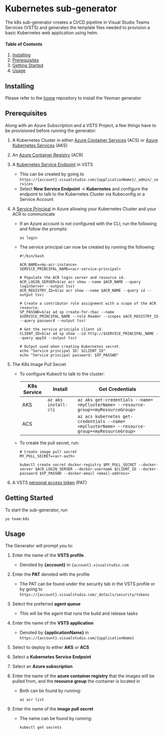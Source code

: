 # Kubernetes sub-generator

The k8s sub-generator creates a CI/CD pipeline in Visual Studio Teams Services (VSTS) and generates the template files needed to provision a basic Kubernetes web application using helm.

#### Table of Contents
1. [Installing](#installing)
2. [Prerequisites](#prerequisites)
3. [Getting Started](#gettingStarted)
4. [Usage](#usage)

## Installing <a name="installing"></a>

Please refer to the [home](https://github.com/DarqueWarrior/generator-team) repository to install the Yeoman generator 

## Prerequisites <a name="prerequisites"></a>

Along with an Azure Subscription and a VSTS Project, a few things have to be provisioned before running the generator: 

1. A Kubernetes Cluster in either [Azure Container Services](https://docs.microsoft.com/en-us/azure/container-service/kubernetes/) (ACS) or [Azure Kubernetes Services](https://azure.microsoft.com/en-us/services/kubernetes-service/) (AKS)

2. An [Azure Container Registry](https://azure.microsoft.com/en-us/services/container-registry/) (ACR)


3. A [Kubernetes Service Endpoint](https://docs.microsoft.com/en-us/vsts/pipelines/library/service-endpoints?view=vsts) in VSTS

   - This can be created by going to `https://{account}.visualstudio.com/{applicationName}/_admin/_services` 
   - Select **New Service Endpoint** -> **Kubernetes** and configure the endpoint to talk to the Kubernetes Cluster via Kubeconfig or a Service Account

4. A [Service Principal](https://docs.microsoft.com/en-us/azure/container-registry/container-registry-auth-aks?toc=%2fazure%2faks%2ftoc.json) in Azure allowing your Kubernetes Cluster and your ACR to communicate

   - If an Azure account is not configured with the CLI, run the following and follow the prompts:
   
      ```
      az login
      ```

   - The service principal can now be created by running the following:

      ```
      #!/bin/bash

      ACR_NAME=<my-acr-instance>
      SERVICE_PRINCIPAL_NAME=<acr-service-principal>

      # Populate the ACR login server and resource id.
      ACR_LOGIN_SERVER=$(az acr show --name $ACR_NAME --query loginServer --output tsv)
      ACR_REGISTRY_ID=$(az acr show --name $ACR_NAME --query id --output tsv)

      # Create a contributor role assignment with a scope of the ACR resource.
      SP_PASSWD=$(az ad sp create-for-rbac --name $SERVICE_PRINCIPAL_NAME --role Reader --scopes $ACR_REGISTRY_ID --query password --output tsv)

      # Get the service principle client id.
      CLIENT_ID=$(az ad sp show --id http://$SERVICE_PRINCIPAL_NAME --query appId --output tsv)

      # Output used when creating Kubernetes secret.
      echo "Service principal ID: $CLIENT_ID"
      echo "Service principal password: $SP_PASSWD"
      ```

5. The K8s Image Pull Secret
   
   - To configure Kubectl to talk to the cluster:

      | K8s Service | Install | Get Credentials |
      | --- | --- | --- |
      | AKS | `az aks install-cli` | `az aks get-credentials --name=<myClusterName> --resource-group=<myResourceGroup>` |
      | ACS |  | `az acs kubernetes get-credentials --name=<myClusterName> --resource-group=<myResourceGroup>` |

   - To create the pull secret, run:

      ```
      # Create image pull secret
      MY_PULL_SECRET=<acr-auth>

      kubectl create secret docker-registry $MY_PULL_SECRET --docker-server $ACR_LOGIN_SERVER --docker-username $CLIENT_ID --docker-password $SP_PASSWD --docker-email <email-address>
      ```

6. A VSTS [personal access token](https://docs.microsoft.com/en-us/vsts/organizations/accounts/use-personal-access-tokens-to-authenticate?view=vsts) (PAT) 


## Getting Started <a name="gettingStarted"></a>
To start the sub-generator, run

   ```
   yo team:k8s
   ```

## Usage <a name="usage"></a>
The Generator will prompt you to:

1. Enter the name of the **VSTS profile**. 
   
   - Denoted by **{account}** in `{account}.visualstudio.com`

2. Enter the **PAT** denoted with the profile
   
   - The PAT can be found under the security tab in the VSTS profile or by going to `https://{account}.visualstudio.com/_details/security/tokens`

3. Select the preferred **agent queue**

   - This will be the agent that runs the build and release tasks

4. Enter the name of the **VSTS application**

   - Denoted by **{applicationName}** in `https://{account}.visualstudio.com/{applicationName}`

5. Select to deploy to either **AKS** or **ACS**

6. Select a **Kubernetes Service Endpoint**

7. Select an **Azure subscription**

8. Enter the name of the **azure container registry** that the images will be pulled from, and the **resource group** the container is located in

   - Both can be found by running:

      ```
      az acr list 
      ```
9. Enter the name of the **image pull secret**
   
   - The name can be found by running:

      ```
      kubectl get secrets
      ```
